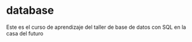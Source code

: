 # database
Este es el curso de aprendizaje del taller de base de datos con SQL en la casa del futuro
